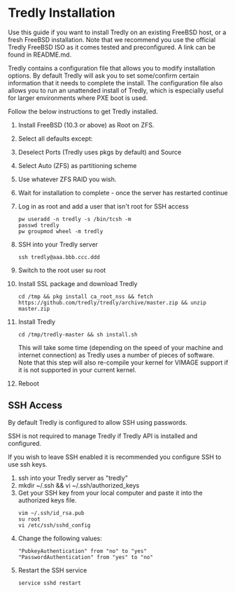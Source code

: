 # Tredly Installation

Use this guide if you want to install Tredly on an existing FreeBSD host, or a fresh FreeBSD installation. Note that we recommend you use the official Tredly FreeBSD ISO as it comes tested and preconfigured. A link can be found in README.md.

Tredly contains a configuration file that allows you to modify installation options. By default Tredly will ask you to set some/confirm certain information that it needs to complete the install. The configuration file also allows you to run an unattended install of Tredly, which is especially useful for larger environments where PXE boot is used.

Follow the below instructions to get Tredly installed.

1. Install FreeBSD (10.3 or above) as Root on ZFS.
2. Select all defaults except:
3. Deselect Ports (Tredly uses pkgs by default) and Source
4. Select Auto (ZFS) as partitioning scheme
5. Use whatever ZFS RAID you wish.
6. Wait for installation to complete - once the server has restarted continue
7. Log in as root and add a user that isn't root for SSH access
    ```
    pw useradd -n tredly -s /bin/tcsh -m
    passwd tredly
    pw groupmod wheel -m tredly
    ```
8. SSH into your Tredly server
    ```
    ssh tredly@aaa.bbb.ccc.ddd
    ```
9. Switch to the root user
    su root
10. Install SSL package and download Tredly
    ```
    cd /tmp && pkg install ca_root_nss && fetch https://github.com/tredly/tredly/archive/master.zip && unzip master.zip
    ```
11. Install Tredly
    ```
    cd /tmp/tredly-master && sh install.sh
    ```

    This will take some time (depending on the speed of your machine and internet connection) as Tredly uses a number of pieces of software. Note that this step will also re-compile your kernel for VIMAGE support if it is not supported in your current kernel.
12. Reboot

## SSH Access

By default Tredly is configured to allow SSH using passwords.

SSH is not required to manage Tredly if Tredly API is installed and configured.

If you wish to leave SSH enabled it is recommended you configure SSH to use ssh keys.

1. ssh into your Tredly server as "tredly"
2. mkdir ~/.ssh && vi ~/.ssh/authorized_keys
3. Get your SSH key from your local computer and paste it into the authorized keys file.
    ```
    vim ~/.ssh/id_rsa.pub
    su root
    vi /etc/ssh/sshd_config
    ```
4. Change the following values:
    ```
    "PubkeyAuthentication" from "no" to "yes"
    "PasswordAuthentication" from "yes" to "no"
    ```
5. Restart the SSH service
    ```
    service sshd restart
    ```
